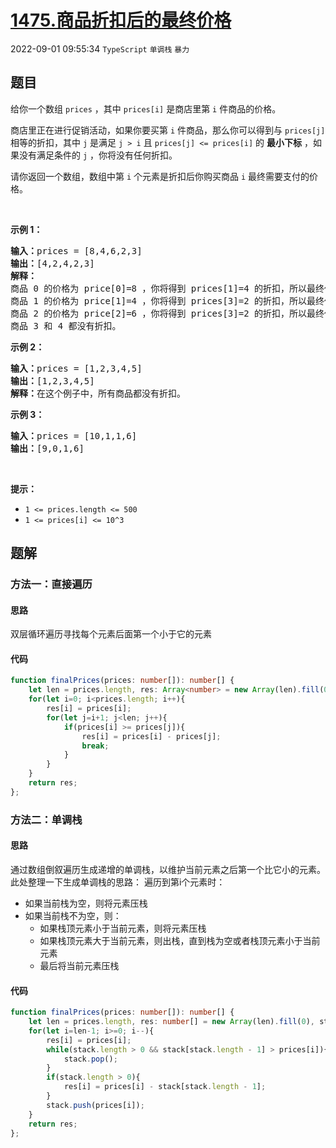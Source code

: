 # [1475.商品折扣后的最终价格](https://leetcode.cn/problems/final-prices-with-a-special-discount-in-a-shop)
2022-09-01 09:55:34 `TypeScript` `单调栈` `暴力`
## 题目
<p>给你一个数组&nbsp;<code>prices</code>&nbsp;，其中&nbsp;<code>prices[i]</code>&nbsp;是商店里第&nbsp;<code>i</code>&nbsp;件商品的价格。</p>

<p>商店里正在进行促销活动，如果你要买第&nbsp;<code>i</code>&nbsp;件商品，那么你可以得到与 <code>prices[j]</code> 相等的折扣，其中&nbsp;<code>j</code>&nbsp;是满足&nbsp;<code>j &gt; i</code>&nbsp;且&nbsp;<code>prices[j] &lt;= prices[i]</code>&nbsp;的&nbsp;<strong>最小下标</strong>&nbsp;，如果没有满足条件的&nbsp;<code>j</code>&nbsp;，你将没有任何折扣。</p>

<p>请你返回一个数组，数组中第&nbsp;<code>i</code>&nbsp;个元素是折扣后你购买商品 <code>i</code>&nbsp;最终需要支付的价格。</p>

<p>&nbsp;</p>

<p><strong>示例 1：</strong></p>

<pre><strong>输入：</strong>prices = [8,4,6,2,3]
<strong>输出：</strong>[4,2,4,2,3]
<strong>解释：</strong>
商品 0 的价格为 price[0]=8 ，你将得到 prices[1]=4 的折扣，所以最终价格为 8 - 4 = 4 。
商品 1 的价格为 price[1]=4 ，你将得到 prices[3]=2 的折扣，所以最终价格为 4 - 2 = 2 。
商品 2 的价格为 price[2]=6 ，你将得到 prices[3]=2 的折扣，所以最终价格为 6 - 2 = 4 。
商品 3 和 4 都没有折扣。
</pre>

<p><strong>示例 2：</strong></p>

<pre><strong>输入：</strong>prices = [1,2,3,4,5]
<strong>输出：</strong>[1,2,3,4,5]
<strong>解释：</strong>在这个例子中，所有商品都没有折扣。
</pre>

<p><strong>示例 3：</strong></p>

<pre><strong>输入：</strong>prices = [10,1,1,6]
<strong>输出：</strong>[9,0,1,6]
</pre>

<p>&nbsp;</p>

<p><strong>提示：</strong></p>

<ul>
  <li><code>1 &lt;= prices.length &lt;= 500</code></li>
  <li><code>1 &lt;= prices[i] &lt;= 10^3</code></li>
</ul>


## 题解
### 方法一：直接遍历

#### 思路
双层循环遍历寻找每个元素后面第一个小于它的元素

#### 代码
```typescript
function finalPrices(prices: number[]): number[] {
    let len = prices.length, res: Array<number> = new Array(len).fill(0);
    for(let i=0; i<prices.length; i++){
        res[i] = prices[i];
        for(let j=i+1; j<len; j++){
            if(prices[i] >= prices[j]){
                res[i] = prices[i] - prices[j];
                break;
            }
        }
    }
    return res;
};
```

### 方法二：单调栈

#### 思路
通过数组倒叙遍历生成递增的单调栈，以维护当前元素之后第一个比它小的元素。
此处整理一下生成单调栈的思路：
遍历到第i个元素时：
- 如果当前栈为空，则将元素压栈
- 如果当前栈不为空，则：
    - 如果栈顶元素小于当前元素，则将元素压栈
    - 如果栈顶元素大于当前元素，则出栈，直到栈为空或者栈顶元素小于当前元素
    - 最后将当前元素压栈

#### 代码
```typescript
function finalPrices(prices: number[]): number[] {
    let len = prices.length, res: number[] = new Array(len).fill(0), stack: number[] = [];
    for(let i=len-1; i>=0; i--){
        res[i] = prices[i];
        while(stack.length > 0 && stack[stack.length - 1] > prices[i]){
            stack.pop();
        }
        if(stack.length > 0){
            res[i] = prices[i] - stack[stack.length - 1];
        }
        stack.push(prices[i]);
    }
    return res;
};
```

